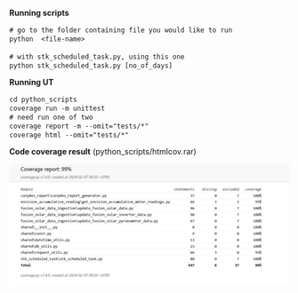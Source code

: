 **Running scripts**
```
# go to the folder containing file you would like to run
python  <file-name>

# with stk_scheduled_task.py, using this one
python stk_scheduled_task.py [no_of_days]
```
**Running UT**
```
cd python_scripts
coverage run -m unittest
# need run one of two
coverage report -m --omit="tests/*"
coverage html --omit="tests/*"
```

**Code coverage result**
(python_scripts/htmlcov.rar)

![alt text](code-cov.png)